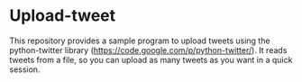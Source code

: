 Upload-tweet
============

This repository provides a sample program to upload tweets using the python-twitter library (https://code.google.com/p/python-twitter/). It reads tweets from a file, so you can upload as many tweets as you want in a quick session.
